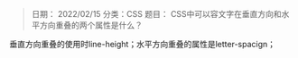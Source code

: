 > 日期： 2022/02/15
分类：CSS
题目： CSS中可以容文字在垂直方向和水平方向重叠的两个属性是什么？

垂直方向重叠的使用时line-height；水平方向重叠的属性是letter-spacign；

